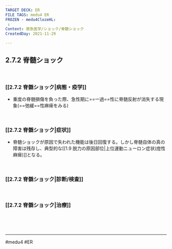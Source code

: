 ```yaml
---
TARGET DECK: ER
FILE TAGS: medu4 ER
FROZEN - medu4ClozeHL:
 : 
Context: 救急医学/ショック/脊髄ショック
CreatedDay: 2021-11-29

---
```


## 2.7.2 脊髄ショック

<br>

### [[2.7.2 脊髄ショック|病態・疫学]]
* 重度の脊髄損傷を負った際、急性期に==一過==性に脊髄反射が消失する現象(==弛緩==性麻痺をみる)
<!--ID: 1640354045729-->



<br>

### [[2.7.2 脊髄ショック|症状]]
* 脊髄ショックが原因で失われた機能は後日回復する。しかし脊髄自体の真の障害は残存し、典型的な[[1.9 脱力の原因部位|上位運動ニューロン症状(痙性麻痺)]]となる。

<br>

### [[2.7.2 脊髄ショック|診断/検査]]


<br>

### [[2.7.2 脊髄ショック|治療]]


<br><br><br>

---
#medu4 #ER 
